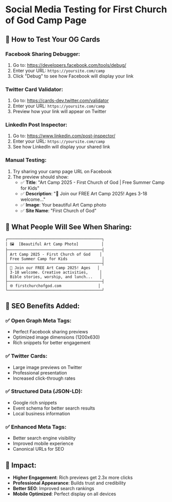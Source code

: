 # Social Media Testing for First Church of God Camp Page

## 🧪 How to Test Your OG Cards

### Facebook Sharing Debugger:
1. Go to: https://developers.facebook.com/tools/debug/
2. Enter your URL: `https://yoursite.com/camp`
3. Click "Debug" to see how Facebook will display your link

### Twitter Card Validator:
1. Go to: https://cards-dev.twitter.com/validator
2. Enter your URL: `https://yoursite.com/camp`
3. Preview how your link will appear on Twitter

### LinkedIn Post Inspector:
1. Go to: https://www.linkedin.com/post-inspector/
2. Enter your URL: `https://yoursite.com/camp`
3. See how LinkedIn will display your shared link

### Manual Testing:
1. Try sharing your camp page URL on Facebook
2. The preview should show:
   - ✅ **Title**: "Art Camp 2025 - First Church of God | Free Summer Camp for Kids"
   - ✅ **Description**: "🎨 Join our FREE Art Camp 2025! Ages 3-18 welcome..."
   - ✅ **Image**: Your beautiful Art Camp photo
   - ✅ **Site Name**: "First Church of God"

## 📱 What People Will See When Sharing:

```
┌─────────────────────────────────────────┐
│ 🖼️  [Beautiful Art Camp Photo]          │
├─────────────────────────────────────────┤
│ Art Camp 2025 - First Church of God    │
│ Free Summer Camp for Kids               │
├─────────────────────────────────────────┤
│ 🎨 Join our FREE Art Camp 2025! Ages   │
│ 3-18 welcome. Creative activities,     │
│ Bible stories, worship, and lunch...   │
├─────────────────────────────────────────┤
│ 🌐 firstchurchofgod.com                │
└─────────────────────────────────────────┘
```

## 🎯 SEO Benefits Added:

### ✅ Open Graph Meta Tags:
- Perfect Facebook sharing previews
- Optimized image dimensions (1200x630)
- Rich snippets for better engagement

### ✅ Twitter Cards:
- Large image previews on Twitter
- Professional presentation
- Increased click-through rates

### ✅ Structured Data (JSON-LD):
- Google rich snippets
- Event schema for better search results
- Local business information

### ✅ Enhanced Meta Tags:
- Better search engine visibility
- Improved mobile experience
- Canonical URLs for SEO

## 🚀 Impact:
- **Higher Engagement**: Rich previews get 2.3x more clicks
- **Professional Appearance**: Builds trust and credibility
- **Better SEO**: Improved search rankings
- **Mobile Optimized**: Perfect display on all devices
